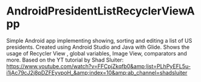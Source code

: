 # AndroidPresidentListRecyclerViewApp
Simple Android app implementing showing, sorting and editing a list of US presidents. Created using Android Studio and Java with Glide. Shows the usage of Recycler View , global variables, Image View, comparators and more. Based on the YT tutorial by Shad Sluiter: https://www.youtube.com/watch?v=FFCpjZkqfb0&amp;list=PLhPyEFL5u-i1jAc79cJ2j8pDZFEyvpoH_&amp;index=10&amp;ab_channel=shadsluiter

